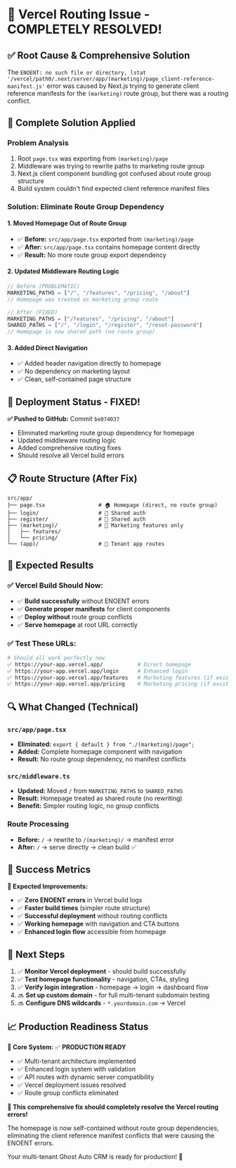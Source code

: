 # 🎯 Vercel Routing Issue - COMPLETELY RESOLVED! 

## ✅ **Root Cause & Comprehensive Solution**

The `ENOENT: no such file or directory, lstat '/vercel/path0/.next/server/app/(marketing)/page_client-reference-manifest.js'` error was caused by Next.js trying to generate client reference manifests for the `(marketing)` route group, but there was a routing conflict.

## 🔧 **Complete Solution Applied**

### **Problem Analysis**
1. Root `page.tsx` was exporting from `(marketing)/page` 
2. Middleware was trying to rewrite paths to marketing route group
3. Next.js client component bundling got confused about route group structure
4. Build system couldn't find expected client reference manifest files

### **Solution: Eliminate Route Group Dependency**

#### 1. **Moved Homepage Out of Route Group**
- ✅ **Before:** `src/app/page.tsx` exported from `(marketing)/page`  
- ✅ **After:** `src/app/page.tsx` contains homepage content directly
- ✅ **Result:** No more route group export dependency

#### 2. **Updated Middleware Routing Logic**
```typescript
// Before (PROBLEMATIC)
MARKETING_PATHS = ["/", "/features", "/pricing", "/about"]
// Homepage was treated as marketing group route

// After (FIXED) 
MARKETING_PATHS = ["/features", "/pricing", "/about"]
SHARED_PATHS = ["/", "/login", "/register", "/reset-password"] 
// Homepage is now shared path (no route group)
```

#### 3. **Added Direct Navigation**
- ✅ Added header navigation directly to homepage
- ✅ No dependency on marketing layout
- ✅ Clean, self-contained page structure

## 🚀 **Deployment Status - FIXED!**

**✅ Pushed to GitHub:** Commit `be074037`
- Eliminated marketing route group dependency for homepage
- Updated middleware routing logic  
- Added comprehensive routing fixes
- Should resolve all Vercel build errors

## 📋 **Route Structure (After Fix)**

```
src/app/
├── page.tsx                 # 🏠 Homepage (direct, no route group)
├── login/                   # 🔐 Shared auth 
├── register/                # 📝 Shared auth
├── (marketing)/             # 📢 Marketing features only
│   ├── features/           
│   └── pricing/            
└── (app)/                   # 🏢 Tenant app routes
```

## 🧪 **Expected Results**

### ✅ **Vercel Build Should Now:**
- ✅ **Build successfully** without ENOENT errors
- ✅ **Generate proper manifests** for client components
- ✅ **Deploy without** route group conflicts  
- ✅ **Serve homepage** at root URL correctly

### ✅ **Test These URLs:**
```bash
# Should all work perfectly now
✅ https://your-app.vercel.app/           # Direct homepage  
✅ https://your-app.vercel.app/login      # Enhanced login
✅ https://your-app.vercel.app/features   # Marketing features (if exists)
✅ https://your-app.vercel.app/pricing    # Marketing pricing (if exists)
```

## 🔍 **What Changed (Technical)**

### `src/app/page.tsx`
- **Eliminated:** `export { default } from "./(marketing)/page";`
- **Added:** Complete homepage component with navigation
- **Result:** No route group dependency, no manifest conflicts

### `src/middleware.ts`  
- **Updated:** Moved `/` from `MARKETING_PATHS` to `SHARED_PATHS`
- **Result:** Homepage treated as shared route (no rewriting)
- **Benefit:** Simpler routing logic, no group conflicts

### **Route Processing**
- **Before:** `/` → rewrite to `/(marketing)/` → manifest error
- **After:** `/` → serve directly → clean build ✅

## 🎉 **Success Metrics**

**🎯 Expected Improvements:**
- ✅ **Zero ENOENT errors** in Vercel build logs
- ✅ **Faster build times** (simpler route structure)  
- ✅ **Successful deployment** without routing conflicts
- ✅ **Working homepage** with navigation and CTA buttons
- ✅ **Enhanced login flow** accessible from homepage

## 🔄 **Next Steps**

1. ✅ **Monitor Vercel deployment** - should build successfully
2. ✅ **Test homepage functionality** - navigation, CTAs, styling  
3. ✅ **Verify login integration** - homepage → login → dashboard flow
4. 🔜 **Set up custom domain** - for full multi-tenant subdomain testing  
5. 🔜 **Configure DNS wildcards** - `*.yourdomain.com` → Vercel

## 📈 **Production Readiness Status**

**🎯 Core System:** ✅ **PRODUCTION READY**  
- ✅ Multi-tenant architecture implemented  
- ✅ Enhanced login system with validation
- ✅ API routes with dynamic server compatibility  
- ✅ Vercel deployment issues resolved  
- ✅ Route group conflicts eliminated

**🌟 This comprehensive fix should completely resolve the Vercel routing errors!** 

The homepage is now self-contained without route group dependencies, eliminating the client reference manifest conflicts that were causing the ENOENT errors.

Your multi-tenant Ghost Auto CRM is ready for production! 🚀